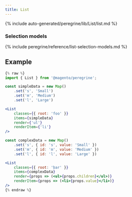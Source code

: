 ```yaml
---
title: List
---
```


<!--
The reference doc content is generated automatically from the source code.
To update this section, update the doc blocks in the source code
-->
{% include auto-generated/peregrine/lib/List/list.md %}

### Selection models

{% include peregrine/reference/list-selection-models.md %}

## Example

``` jsx
{% raw %}
import { List } from '@magento/peregrine';

const simpleData = new Map()
    .set('s', 'Small')
    .set('m', 'Medium')
    .set('l', 'Large')

<List
    classes={{ root: 'foo' }}
    items={simpleData}
    render={'ul'}
    renderItem={'li'}
/>

const complexData = new Map()
    .set('s', { id: 's', value: 'Small' })
    .set('m', { id: 'm', value: 'Medium' })
    .set('l', { id: 'l', value: 'Large' })

<List
    classes={{ root: 'bar' }}
    items={complexData}
    render={props => (<ul>{props.children}</ul>)}
    renderItem={props => (<li>{props.value}</li>)}
/>
{% endraw %}
```

[render prop]: https://reactjs.org/docs/render-props.html
[Map]: https://developer.mozilla.org/en-US/docs/Web/JavaScript/Reference/Global_Objects/Map
